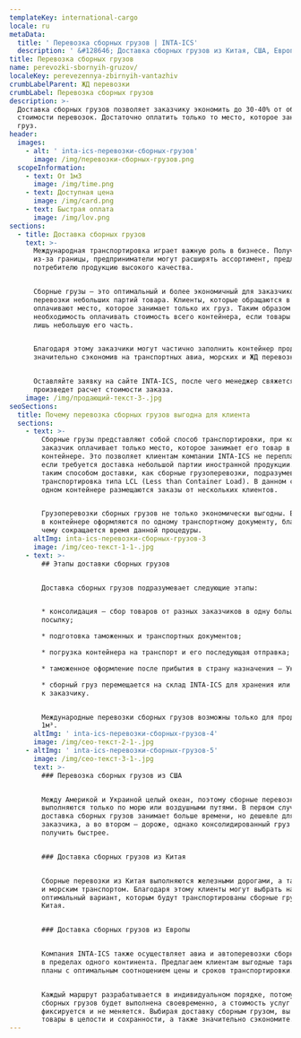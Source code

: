 ```yaml
---
templateKey: international-cargo
locale: ru
metaData:
  title: ' Перевозка сборных грузов | INTA-ICS'
  description: ' &#128646; Доставка сборных грузов из Китая, США, Европы в Украину &#128073; Широкий спектр услуг по консолидации и хранению грузов &#9989; Свои склады по всему миру &#9989; Полный комплекс сопроводительных услуг, таможенное оформление &#9989; Поддержка 24/7  &#9742; 068 5555 999'
title: Перевозка сборных грузов
name: perevozki-sbornyih-gruzov/
localeKey: perevezennya-zbirnyih-vantazhiv
crumbLabelParent: ЖД перевозки
crumbLabel: Перевозка сборных грузов
description: >-
  Доставка сборных грузов позволяет заказчику экономить до 30-40% от общей
  стоимости перевозок. Достаточно оплатить только то место, которое занимает ваш
  груз.
header:
  images:
    - alt: ' inta-ics-перевозки-сборных-грузов'
      image: /img/перевозки-сборных-грузов.png
  scopeInformation:
    - text: От 1м3
      image: /img/time.png
    - text: Доступная цена
      image: /img/card.png
    - text: Быстрая оплата
      image: /img/lov.png
sections:
  - title: Доставка сборных грузов
    text: >-
      Международная транспортировка играет важную роль в бизнесе. Получая товары
      из-за границы, предприниматели могут расширять ассортимент, предлагать
      потребителю продукцию высокого качества.


      Сборные грузы — это оптимальный и более экономичный для заказчиков вариант
      перевозки небольших партий товара. Клиенты, которые обращаются в INTA-ICS,
      оплачивают место, которое занимает только их груз. Таким образом пропадает
      необходимость оплачивать стоимость всего контейнера, если товары занимают
      лишь небольшую его часть.


      Благодаря этому заказчики могут частично заполнить контейнер продукцией,
      значительно сэкономив на транспортных авиа, морских и ЖД перевозках.


      Оставляйте заявку на сайте INTA-ICS, после чего менеджер свяжется с вами и
      произведет расчет стоимости заказа.
    image: /img/продающий-текст-3-.jpg
seoSections:
  title: Почему перевозка сборных грузов выгодна для клиента
  sections:
    - text: >-
        Сборные грузы представляют собой способ транспортировки, при котором
        заказчик оплачивает только место, которое занимает его товар в
        контейнере. Это позволяет клиентам компании INTA-ICS не переплачивать,
        если требуется доставка небольшой партии иностранной продукции. Под
        таким способом доставки, как сборные грузоперевозки, подразумевается
        транспортировка типа LCL (Less than Container Load). В данном случае в
        одном контейнере размещаются заказы от нескольких клиентов.


        Грузоперевозки сборных грузов не только экономически выгодны. Все заказы
        в контейнере оформляются по одному транспортному документу, благодаря
        чему сокращается время данной процедуры.
      altImg: inta-ics-перевозки-сборных-грузов-3
      image: /img/сео-текст-1-1-.jpg
    - text: >-
        ## Этапы доставки сборных грузов


        Доставка сборных грузов подразумевает следующие этапы:


        * консолидация — сбор товаров от разных заказчиков в одну большую
        посылку;

        * подготовка таможенных и транспортных документов;

        * погрузка контейнера на транспорт и его последующая отправка;

        * таможенное оформление после прибытия в страну назначения — Украину;

        * сборный груз перемещается на склад INTA-ICS для хранения или напрямую
        к заказчику.


        Международные перевозки сборных грузов возможны только для продукции от
        1м³.
      altImg: ' inta-ics-перевозки-сборных-грузов-4'
      image: /img/сео-текст-2-1-.jpg
    - altImg: ' inta-ics-перевозки-сборных-грузов-5'
      image: /img/сео-текст-3-1-.jpg
      text: >-
        ### Перевозка сборных грузов из США


        Между Америкой и Украиной целый океан, поэтому сборные перевозки из США
        выполняются только по морю или воздушными путями. В первом случае
        доставка сборных грузов занимает больше времени, но дешевле для
        заказчика, а во втором — дороже, однако консолидированный груз можно
        получить быстрее.


        ### Доставка сборных грузов из Китая


        Сборные перевозки из Китая выполняются железными дорогами, а также авиа
        и морским транспортом. Благодаря этому клиенты могут выбрать наиболее
        оптимальный вариант, которым будут транспортированы сборные грузы из
        Китая.


        ### Доставка сборных грузов из Европы


        Компания INTA-ICS также осуществляет авиа и автоперевозки сборных грузов
        в пределах одного континента. Предлагаем клиентам выгодные тарифные
        планы с оптимальным соотношением цены и сроков транспортировки.


        Каждый маршрут разрабатывается в индивидуальном порядке, потому доставка
        сборных грузов будет выполнена своевременно, а стоимость услуг
        фиксируется и не меняется. Выбирая доставку сборным грузом, вы получите
        товары в целости и сохранности, а также значительно сэкономите.
---
```

